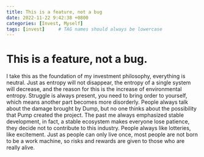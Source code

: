 ```yaml
---
title: This is a feature, not a bug
date: 2022-11-22 9:42:38 +0800
categories: [Invest, Myself]
tags: [invest]     # TAG names should always be lowercase
---
```


# This is a feature, not a bug.

I take this as the foundation of my investment philosophy, everything is neutral.
Just as entropy will not disappear, the entropy of a single system will decrease, and the reason for this is the increase of environmental entropy. 
Struggle is always present, you need to bring order to yourself, which means another part becomes more disorderly. People always talk about the damage brought by Dump, but no one thinks about the possibility that Pump created the project. 
The past me always emphasized stable development, in fact, a stable ecosystem makes everyone lose patience, they decide not to contribute to this industry. 
People always like lotteries, like excitement. Just as people can only live once, most people are not born to be a work machine, so risks and rewards are given to those who are really alive.